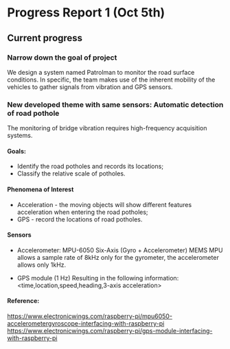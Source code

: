 # Progress Report 1 (Oct 5th)


## Current progress

### Narrow down the goal of project

We design a system named Patrolman to monitor the road surface conditions. In specific, the team makes use of the inherent mobility of the vehicles to gather signals from vibration and GPS sensors.

### New developed theme with same sensors: Automatic detection of road pothole

The monitoring of bridge vibration requires high-frequency acquisition systems.

#### Goals:

- Identify the road potholes and records its locations;
- Classify the relative scale of potholes.

#### Phenomena of Interest

- Acceleration - the moving objects will show different features acceleration when entering the road potholes;
- GPS - record the locations of road potholes.

#### Sensors
- Accelerometer: MPU-6050 Six-Axis (Gyro + Accelerometer) MEMS 
MPU allows a sample rate of 8kHz only for the gyrometer, the accelerometer allows only 1kHz.

- GPS module (1 Hz)
Resulting in the following information:
<time,location,speed,heading,3-axis acceleration>

#### Reference:
https://www.electronicwings.com/raspberry-pi/mpu6050-accelerometergyroscope-interfacing-with-raspberry-pi
https://www.electronicwings.com/raspberry-pi/gps-module-interfacing-with-raspberry-pi
